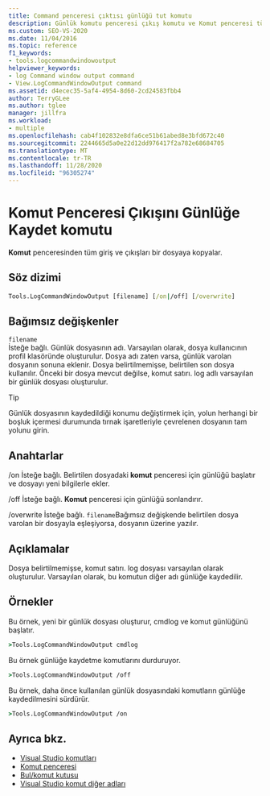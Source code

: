 ```yaml
---
title: Command penceresi çıktısı günlüğü tut komutu
description: Günlük komutu penceresi çıkış komutu ve Komut penceresi tüm giriş ve çıkışları bir dosyaya nasıl kopyaladığı hakkında bilgi edinin.
ms.custom: SEO-VS-2020
ms.date: 11/04/2016
ms.topic: reference
f1_keywords:
- tools.logcommandwindowoutput
helpviewer_keywords:
- log Command window output command
- View.LogCommandWindowOutput command
ms.assetid: d4ecec35-5af4-4954-8d60-2cd24583fbb4
author: TerryGLee
ms.author: tglee
manager: jillfra
ms.workload:
- multiple
ms.openlocfilehash: cab4f102832e8dfa6ce51b61abed8e3bfd672c40
ms.sourcegitcommit: 2244665d5a0e22d12dd976417f2a782e68684705
ms.translationtype: MT
ms.contentlocale: tr-TR
ms.lasthandoff: 11/28/2020
ms.locfileid: "96305274"
---
```

# <a name="log-command-window-output-command"></a>Komut Penceresi Çıkışını Günlüğe Kaydet komutu

**Komut** penceresinden tüm giriş ve çıkışları bir dosyaya kopyalar.

## <a name="syntax"></a>Söz dizimi

```cmd
Tools.LogCommandWindowOutput [filename] [/on|/off] [/overwrite]
```

## <a name="arguments"></a>Bağımsız değişkenler

`filename`\
İsteğe bağlı. Günlük dosyasının adı. Varsayılan olarak, dosya kullanıcının profil klasöründe oluşturulur. Dosya adı zaten varsa, günlük varolan dosyanın sonuna eklenir. Dosya belirtilmemişse, belirtilen son dosya kullanılır. Önceki bir dosya mevcut değilse, komut satırı. log adlı varsayılan bir günlük dosyası oluşturulur.

> [!TIP]
> Günlük dosyasının kaydedildiği konumu değiştirmek için, yolun herhangi bir boşluk içermesi durumunda tırnak işaretleriyle çevrelenen dosyanın tam yolunu girin.

## <a name="switches"></a>Anahtarlar

/on
İsteğe bağlı. Belirtilen dosyadaki **komut** penceresi için günlüğü başlatır ve dosyayı yeni bilgilerle ekler.

/off
İsteğe bağlı. **Komut** penceresi için günlüğü sonlandırır.

/overwrite
İsteğe bağlı. `filename`Bağımsız değişkende belirtilen dosya varolan bir dosyayla eşleşiyorsa, dosyanın üzerine yazılır.

## <a name="remarks"></a>Açıklamalar

Dosya belirtilmemişse, komut satırı. log dosyası varsayılan olarak oluşturulur. Varsayılan olarak, bu komutun diğer adı günlüğe kaydedilir.

## <a name="examples"></a>Örnekler

Bu örnek, yeni bir günlük dosyası oluşturur, cmdlog ve komut günlüğünü başlatır.

```cmd
>Tools.LogCommandWindowOutput cmdlog
```

Bu örnek günlüğe kaydetme komutlarını durduruyor.

```cmd
>Tools.LogCommandWindowOutput /off
```

Bu örnek, daha önce kullanılan günlük dosyasındaki komutların günlüğe kaydedilmesini sürdürür.

```cmd
>Tools.LogCommandWindowOutput /on
```

## <a name="see-also"></a>Ayrıca bkz.

- [Visual Studio komutları](../../ide/reference/visual-studio-commands.md)
- [Komut penceresi](../../ide/reference/command-window.md)
- [Bul/komut kutusu](../../ide/find-command-box.md)
- [Visual Studio komut diğer adları](../../ide/reference/visual-studio-command-aliases.md)
